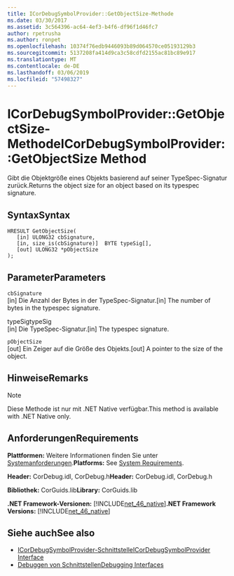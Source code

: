 ```yaml
---
title: ICorDebugSymbolProvider::GetObjectSize-Methode
ms.date: 03/30/2017
ms.assetid: 3c564396-ac64-4ef3-b4f6-df96f1d46fc7
author: rpetrusha
ms.author: ronpet
ms.openlocfilehash: 10374f76edb9446093b89d064570ce05193129b3
ms.sourcegitcommit: 5137208fa414d9ca3c58cdfd2155ac81bc89e917
ms.translationtype: MT
ms.contentlocale: de-DE
ms.lasthandoff: 03/06/2019
ms.locfileid: "57498327"
---
```

# <a name="icordebugsymbolprovidergetobjectsize-method"></a><span data-ttu-id="a9bb5-102">ICorDebugSymbolProvider::GetObjectSize-Methode</span><span class="sxs-lookup"><span data-stu-id="a9bb5-102">ICorDebugSymbolProvider::GetObjectSize Method</span></span>
<span data-ttu-id="a9bb5-103">Gibt die Objektgröße eines Objekts basierend auf seiner TypeSpec-Signatur zurück.</span><span class="sxs-lookup"><span data-stu-id="a9bb5-103">Returns the object size for an object based on its typespec signature.</span></span>  
  
## <a name="syntax"></a><span data-ttu-id="a9bb5-104">Syntax</span><span class="sxs-lookup"><span data-stu-id="a9bb5-104">Syntax</span></span>  
  
```  
HRESULT GetObjectSize(  
   [in] ULONG32 cbSignature,  
   [in, size_is(cbSignature)]  BYTE typeSig[],  
   [out] ULONG32 *pObjectSize  
);  
```  
  
## <a name="parameters"></a><span data-ttu-id="a9bb5-105">Parameter</span><span class="sxs-lookup"><span data-stu-id="a9bb5-105">Parameters</span></span>  
 `cbSignature`  
 <span data-ttu-id="a9bb5-106">[in] Die Anzahl der Bytes in der TypeSpec-Signatur.</span><span class="sxs-lookup"><span data-stu-id="a9bb5-106">[in] The number of bytes in the typespec signature.</span></span>  
  
 <span data-ttu-id="a9bb5-107">typeSig</span><span class="sxs-lookup"><span data-stu-id="a9bb5-107">typeSig</span></span>  
 <span data-ttu-id="a9bb5-108">[in] Die TypeSpec-Signatur.</span><span class="sxs-lookup"><span data-stu-id="a9bb5-108">[in] The typespec signature.</span></span>  
  
 `pObjectSize`  
 <span data-ttu-id="a9bb5-109">[out] Ein Zeiger auf die Größe des Objekts.</span><span class="sxs-lookup"><span data-stu-id="a9bb5-109">[out] A pointer to the size of the object.</span></span>  
  
## <a name="remarks"></a><span data-ttu-id="a9bb5-110">Hinweise</span><span class="sxs-lookup"><span data-stu-id="a9bb5-110">Remarks</span></span>  
  
> [!NOTE]
>  <span data-ttu-id="a9bb5-111">Diese Methode ist nur mit .NET Native verfügbar.</span><span class="sxs-lookup"><span data-stu-id="a9bb5-111">This method is available with .NET Native only.</span></span>  
  
## <a name="requirements"></a><span data-ttu-id="a9bb5-112">Anforderungen</span><span class="sxs-lookup"><span data-stu-id="a9bb5-112">Requirements</span></span>  
 <span data-ttu-id="a9bb5-113">**Plattformen:** Weitere Informationen finden Sie unter [Systemanforderungen](../../../../docs/framework/get-started/system-requirements.md).</span><span class="sxs-lookup"><span data-stu-id="a9bb5-113">**Platforms:** See [System Requirements](../../../../docs/framework/get-started/system-requirements.md).</span></span>  
  
 <span data-ttu-id="a9bb5-114">**Header:** CorDebug.idl, CorDebug.h</span><span class="sxs-lookup"><span data-stu-id="a9bb5-114">**Header:** CorDebug.idl, CorDebug.h</span></span>  
  
 <span data-ttu-id="a9bb5-115">**Bibliothek:** CorGuids.lib</span><span class="sxs-lookup"><span data-stu-id="a9bb5-115">**Library:** CorGuids.lib</span></span>  
  
 <span data-ttu-id="a9bb5-116">**.NET Framework-Versionen:** [!INCLUDE[net_46_native](../../../../includes/net-46-native-md.md)]</span><span class="sxs-lookup"><span data-stu-id="a9bb5-116">**.NET Framework Versions:** [!INCLUDE[net_46_native](../../../../includes/net-46-native-md.md)]</span></span>  
  
## <a name="see-also"></a><span data-ttu-id="a9bb5-117">Siehe auch</span><span class="sxs-lookup"><span data-stu-id="a9bb5-117">See also</span></span>
- [<span data-ttu-id="a9bb5-118">ICorDebugSymbolProvider-Schnittstelle</span><span class="sxs-lookup"><span data-stu-id="a9bb5-118">ICorDebugSymbolProvider Interface</span></span>](../../../../docs/framework/unmanaged-api/debugging/icordebugsymbolprovider-interface.md)
- [<span data-ttu-id="a9bb5-119">Debuggen von Schnittstellen</span><span class="sxs-lookup"><span data-stu-id="a9bb5-119">Debugging Interfaces</span></span>](../../../../docs/framework/unmanaged-api/debugging/debugging-interfaces.md)
